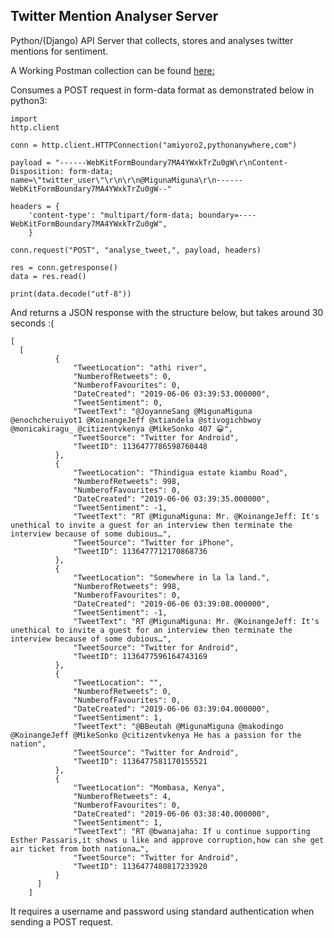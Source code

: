 ## Twitter Mention Analyser Server

Python/(Django) API Server that collects, stores and analyses twitter mentions for sentiment.

A Working Postman collection can be found [here:](https://raw.githubusercontent.com/anthonymiyoro/TwitterPoliticianServer/master/TwitterHarvester.postman_collection.json)

Consumes a POST request in form-data format as demonstrated below in python3:

```
import
http.client

conn = http.client.HTTPConnection("amiyoro2,pythonanywhere,com")

payload = "------WebKitFormBoundary7MA4YWxkTrZu0gW\r\nContent-Disposition: form-data; name=\"twitter_user\"\r\n\r\n@MigunaMiguna\r\n------WebKitFormBoundary7MA4YWxkTrZu0gW--"

headers = {
    'content-type': "multipart/form-data; boundary=----WebKitFormBoundary7MA4YWxkTrZu0gW",
    }

conn.request("POST", "analyse_tweet,", payload, headers)

res = conn.getresponse()
data = res.read()

print(data.decode("utf-8"))
```

And returns a JSON response with the structure below, but takes around 30 seconds :(
```
[
  [
          {
              "TweetLocation": "athi river",
              "NumberofRetweets": 0,
              "NumberofFavourites": 0,
              "DateCreated": "2019-06-06 03:39:53.000000",
              "TweetSentiment": 0,
              "TweetText": "@JoyanneSang @MigunaMiguna @enochcheruiyot1 @KoinangeJeff @xtiandela @stivogichbwoy @monicakiragu_ @citizentvkenya @MikeSonko 407 😀",
              "TweetSource": "Twitter for Android",
              "TweetID": 1136477786598760448
          },
          {
              "TweetLocation": "Thindigua estate kiambu Road",
              "NumberofRetweets": 998,
              "NumberofFavourites": 0,
              "DateCreated": "2019-06-06 03:39:35.000000",
              "TweetSentiment": -1,
              "TweetText": "RT @MigunaMiguna: Mr. @KoinangeJeff: It's unethical to invite a guest for an interview then terminate the interview because of some dubious…",
              "TweetSource": "Twitter for iPhone",
              "TweetID": 1136477712170868736
          },
          {
              "TweetLocation": "Somewhere in la la land.",
              "NumberofRetweets": 998,
              "NumberofFavourites": 0,
              "DateCreated": "2019-06-06 03:39:08.000000",
              "TweetSentiment": -1,
              "TweetText": "RT @MigunaMiguna: Mr. @KoinangeJeff: It's unethical to invite a guest for an interview then terminate the interview because of some dubious…",
              "TweetSource": "Twitter for Android",
              "TweetID": 1136477596164743169
          },
          {
              "TweetLocation": "",
              "NumberofRetweets": 0,
              "NumberofFavourites": 0,
              "DateCreated": "2019-06-06 03:39:04.000000",
              "TweetSentiment": 1,
              "TweetText": "@BBeutah @MigunaMiguna @makodingo @KoinangeJeff @MikeSonko @citizentvkenya He has a passion for the nation",
              "TweetSource": "Twitter for Android",
              "TweetID": 1136477581170155521
          },
          {
              "TweetLocation": "Mombasa, Kenya",
              "NumberofRetweets": 4,
              "NumberofFavourites": 0,
              "DateCreated": "2019-06-06 03:38:40.000000",
              "TweetSentiment": 1,
              "TweetText": "RT @bwanajaha: If u continue supporting Esther Passaris,it shows u like and approve corruption,how can she get air ticket from both nationa…",
              "TweetSource": "Twitter for Android",
              "TweetID": 1136477480817233920
          }
      ]
    ]

```

It requires a username and password using standard authentication when sending a POST request.
